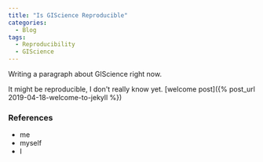 ```yaml
---
title: "Is GIScience Reproducible"
categories:
  - Blog
tags:
  - Reproducibility
  - GIScience
---
```


Writing a paragraph about GIScience right now.

It might be reproducible, I don't really know yet. [welcome post]({% post_url 2019-04-18-welcome-to-jekyll %})


### References

* me
* myself
* I
